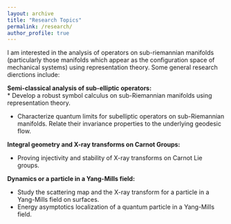 ```yaml
---
layout: archive
title: "Research Topics"
permalink: /research/
author_profile: true
---
```

I am interested in the analysis of operators on sub-riemannian manifolds (particularly those manifolds which appear as the configuration space of mechanical systems) using representation theory. Some general research dierctions include: <br/>

<b>Semi-classical analysis of sub-elliptic  operators:</b>
<br/>* Develop a robust symbol calculus on sub-Riemannian manifolds using representation theory. 
* Characterize quantum limits for subelliptic operators on sub-Riemannian manifolds. Relate their invariance properties to the underlying geodesic flow.  


<b>Integral geometry and X-ray transforms on Carnot Groups:</b>
* Proving injectivity and stability of X-ray transforms on Carnot Lie groups.


<b>Dynamics or a particle in a Yang-Mills field:</b>
* Study the scattering map and the X-ray transform for a particle in a Yang-Mills field on surfaces. 
* Energy asymptotics localization of a quantum particle in a Yang-Mills field. 
 
<!--
{% if author.googlescholar %}
  You can also find my articles on <u><a href="{{author.googlescholar}}">my Google Scholar profile</a>.</u>
{% endif %}

{% include base_path %}

{% for post in site.publications reversed %}
  {% include archive-single.html %}
{% endfor %}-->
